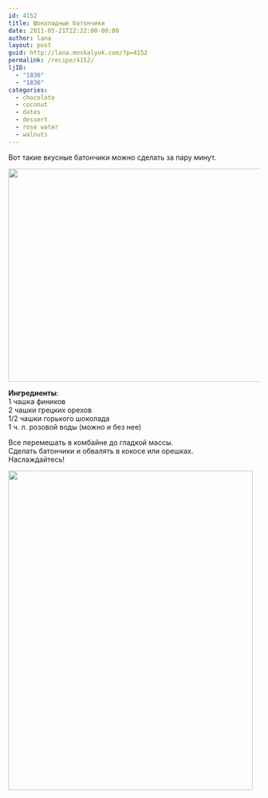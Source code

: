 ```yaml
---
id: 4152
title: Шоколадные батончики
date: 2011-05-21T22:22:00-08:00
author: lana
layout: post
guid: http://lana.moskalyuk.com/?p=4152
permalink: /recipe/4152/
ljID:
  - "1836"
  - "1836"
categories:
  - chocolate
  - coconut
  - dates
  - dessert
  - rose water
  - walnuts
---
```

Вот такие вкусные батончики можно сделать за пару минут.

<img loading="lazy" class="alignnone" title="chocolate bars" src="http://farm3.static.flickr.com/2404/5744902155_899b7552c0_z.jpg" alt="" width="640" height="427" /> 

**Ингредиенты**:  
1 чашка фиников  
2 чашки грецких орехов  
1/2 чашки горького шоколада  
1 ч. л. розовой воды (можно и без нее)

Все перемешать в комбайне до гладкой массы.  
Сделать батончики и обвалять в кокосе или орешках.  
Наслаждайтесь!

<img loading="lazy" class="alignnone" title="chocolate bars" src="http://farm4.static.flickr.com/3448/5744910145_f3e0f403e1_z.jpg" alt="" width="490" height="640" />